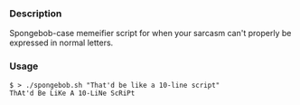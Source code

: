 ### Description

Spongebob-case memeifier script for when your sarcasm can't properly be expressed in normal letters.

### Usage

```
$ > ./spongebob.sh "That'd be like a 10-line script"
ThAt'd Be LiKe A 10-LiNe ScRiPt
```
